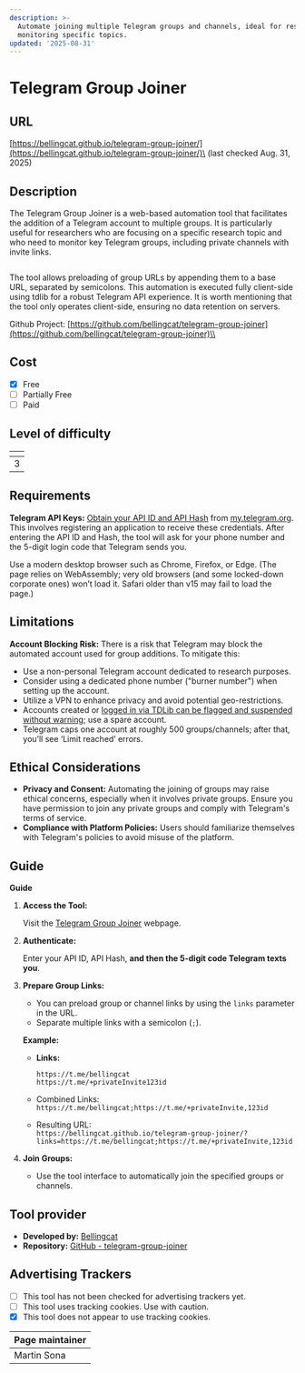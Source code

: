 ```yaml
---
description: >-
  Automate joining multiple Telegram groups and channels, ideal for researchers
  monitoring specific topics.
updated: '2025-08-31'
---
```


# Telegram Group Joiner

## URL

[https://bellingcat.github.io/telegram-group-joiner/](https://bellingcat.github.io/telegram-group-joiner/)\
(last checked Aug. 31, 2025)

## Description

The Telegram Group Joiner is a web-based automation tool that facilitates the addition of a Telegram account to multiple groups. It is particularly useful for researchers who are focusing on a specific research topic and who need to monitor key Telegram groups, including private channels with invite links.

<figure><img src=".gitbook/assets/grafik.png" alt=""><figcaption></figcaption></figure>

The tool allows preloading of group URLs by appending them to a base URL, separated by semicolons. This automation is executed fully client-side using tdlib for a robust Telegram API experience. It is worth mentioning that the tool only operates client-side, ensuring no data retention on servers.

Github Project: [https://github.com/bellingcat/telegram-group-joiner](https://github.com/bellingcat/telegram-group-joiner)\\

## Cost

* [x] Free
* [ ] Partially Free
* [ ] Paid

## Level of difficulty

<table><thead><tr><th data-type="rating" data-max="5"></th></tr></thead><tbody><tr><td>3</td></tr></tbody></table>

## Requirements

**Telegram API Keys:** [Obtain your API ID and API Hash](https://core.telegram.org/api/obtaining_api_id) from [my.telegram.org](https://my.telegram.org). This involves registering an application to receive these credentials. After entering the API ID and Hash, the tool will ask for your phone number and the 5-digit login code that Telegram sends you.

Use a modern desktop browser such as Chrome, Firefox, or Edge. (The page relies on WebAssembly; very old browsers (and some locked-down corporate ones) won’t load it. Safari older than v15 may fail to load the page.)

## Limitations

**Account Blocking Risk:** There is a risk that Telegram may block the automated account used for group additions. To mitigate this:

* Use a non-personal Telegram account dedicated to research purposes.
* Consider using a dedicated phone number ("burner number") when setting up the account.
* Utilize a VPN to enhance privacy and avoid potential geo-restrictions.
* Accounts created or [logged in via TDLib can be flagged and suspended without warning](https://github.com/tdlib/td/issues/2920); use a spare account.
* Telegram caps one account at roughly 500 groups/channels; after that, you’ll see ‘Limit reached’ errors.

## Ethical Considerations

* **Privacy and Consent:** Automating the joining of groups may raise ethical concerns, especially when it involves private groups. Ensure you have permission to join any private groups and comply with Telegram's terms of service.
* **Compliance with Platform Policies:** Users should familiarize themselves with Telegram's policies to avoid misuse of the platform.

## Guide

**Guide**

1.  **Access the Tool:**

    Visit the [Telegram Group Joiner](https://bellingcat.github.io/telegram-group-joiner/) webpage.
2.  **Authenticate:**

    Enter your API ID, API Hash, **and then the 5-digit code Telegram texts you**.
3.  **Prepare Group Links:**

    * You can preload group or channel links by using the `links` parameter in the URL.
    * Separate multiple links with a semicolon (`;`).

    **Example:**

    *   **Links:**

        ```
        https://t.me/bellingcat
        https://t.me/+privateInvite123id
        ```
    * Combined Links:\
      `https://t.me/bellingcat;https://t.me/+privateInvite,123id`
    * Resulting URL:\
      `https://bellingcat.github.io/telegram-group-joiner/?links=https://t.me/bellingcat;https://t.me/+privateInvite,123id`
4. **Join Groups:**
   * Use the tool interface to automatically join the specified groups or channels.

## Tool provider

* **Developed by:** [Bellingcat](https://www.bellingcat.com/)
* **Repository:** [GitHub - telegram-group-joiner](https://github.com/bellingcat/telegram-group-joiner)

## Advertising Trackers

* [ ] This tool has not been checked for advertising trackers yet.
* [ ] This tool uses tracking cookies. Use with caution.
* [x] This tool does not appear to use tracking cookies.

| Page maintainer |
| --------------- |
| Martin Sona     |
